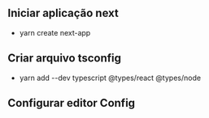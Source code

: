 ## Iniciar aplicação next

- yarn create next-app

## Criar arquivo tsconfig

- yarn add --dev typescript @types/react @types/node

## Configurar editor Config
